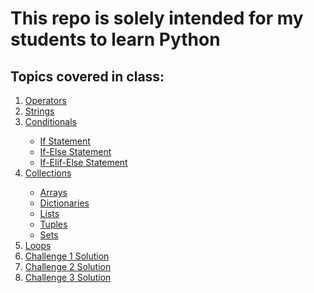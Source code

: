 # This repo is solely intended for my students to learn Python

<h2>Topics covered in class:</h2>
<ol>
  <li><a href="https://github.com/dunieskiotano/python/blob/master/Operators/operators.py" target="_blank">Operators</a></li>
  <li><a href="https://github.com/dunieskiotano/python/blob/master/Strings/strings.py" target="_blank">Strings</a></li>
  <li><a href="#" target="_blank">Conditionals</a></li>
    <ul>
    <li><a href="#">If Statement</a></li>
    <li><a href="#">If-Else Statement</a></li>
    <li><a href="#">If-Elif-Else Statement</a></li>   
    </ul>
  <li><a href="#" target="_blank">Collections</a></li>
    <ul>
    <li><a href="#">Arrays</a></li>
    <li><a href="#">Dictionaries</a></li>
    <li><a href="#">Lists</a></li>   
    <li><a href="#">Tuples</a></li>  
    <li><a href="#">Sets</a></li>  
    </ul>
  <li><a href="#">Loops</a></li>
  <li><a href="#" target="_blank">Challenge 1 Solution</a></li>
  <li><a href="#" target="_blank">Challenge 2 Solution</a></li>
  <li><a href="#" target="_blank">Challenge 3 Solution</a></li>
</ol>



